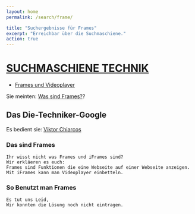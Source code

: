 ```yaml
---
layout: home
permalink: /search/frame/

title: "Suchergebnisse für Frames"
excerpt: "Erreichbar über die Suchmaschiene."
action: true
---
```


# [SUCHMASCHIENE TECHNIK](/search/)
- [Frames und Videoplayer](/search/frame/)

Sie meinten: [Was sind Frames?]()?

## Das Die-Techniker-Google

Es bedient sie: [Viktor Chiarcos](https://github.com/viktor-chiarcos)

### Das sind Frames

    Ihr wisst nicht was Frames und iFrames sind?
    Wir erkläeren es euch:
    Frames sind Funktionen die eine Webseite auf einer Webseite anzeigen.
    Mit iFrames kann man Videoplayer einbetteln.

### So Benutzt man Frames

    Es tut uns Leid,
    Wir konnten die Lösung noch nicht eintragen.

